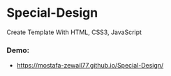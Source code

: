 # Special-Design
Create Template With HTML, CSS3, JavaScript

### Demo:
- https://mostafa-zewail77.github.io/Special-Design/



